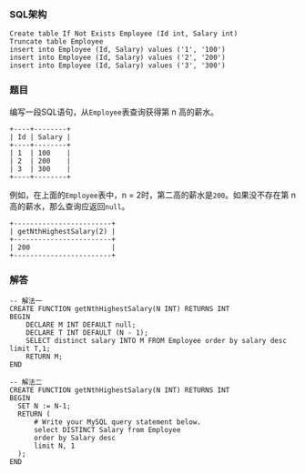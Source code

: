 ### SQL架构
```
Create table If Not Exists Employee (Id int, Salary int)
Truncate table Employee
insert into Employee (Id, Salary) values ('1', '100')
insert into Employee (Id, Salary) values ('2', '200')
insert into Employee (Id, Salary) values ('3', '300')
```
### 题目
编写一段SQL语句，从`Employee`表查询获得第 n 高的薪水。
```
+----+--------+
| Id | Salary |
+----+--------+
| 1  | 100    |
| 2  | 200    |
| 3  | 300    |
+----+--------+
```
例如，在上面的`Employee`表中，n = 2时，第二高的薪水是`200`。如果没不存在第 n 高的薪水，那么查询应返回`null`。
```
+------------------------+
| getNthHighestSalary(2) |
+------------------------+
| 200                    |
+------------------------+
```
### 解答
```
-- 解法一
CREATE FUNCTION getNthHighestSalary(N INT) RETURNS INT
BEGIN
	DECLARE M INT DEFAULT null;
    DECLARE T INT DEFAULT (N - 1);
    SELECT distinct salary INTO M FROM Employee order by salary desc limit T,1;
	RETURN M;
END
```

```
-- 解法二
CREATE FUNCTION getNthHighestSalary(N INT) RETURNS INT
BEGIN
  SET N := N-1;
  RETURN (
      # Write your MySQL query statement below.
      select DISTINCT Salary from Employee
      order by Salary desc
      limit N, 1
  );
END
```
